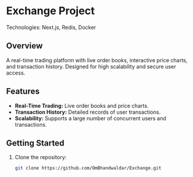 # Exchange Project

Technologies: Next.js, Redis, Docker

## Overview

A real-time trading platform with live order books, interactive price charts, and transaction history. Designed for high scalability and secure user access.

## Features

- <b>Real-Time Trading:</b> Live order books and price charts.
- <b>Transaction History:</b> Detailed records of user transactions.
- <b>Scalability:</b> Supports a large number of concurrent users and transactions.


## Getting Started

1. Clone the repository:
   ```bash
   git clone https://github.com/OmBhandwaldar/Exchange.git
